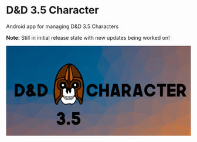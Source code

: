 # D&D 3.5 Character
Android app for managing D&D 3.5 Characters

**Note:** Still in initial release state with new updates being worked on!

![alt text](/releaseimages/banner_v2.png)
